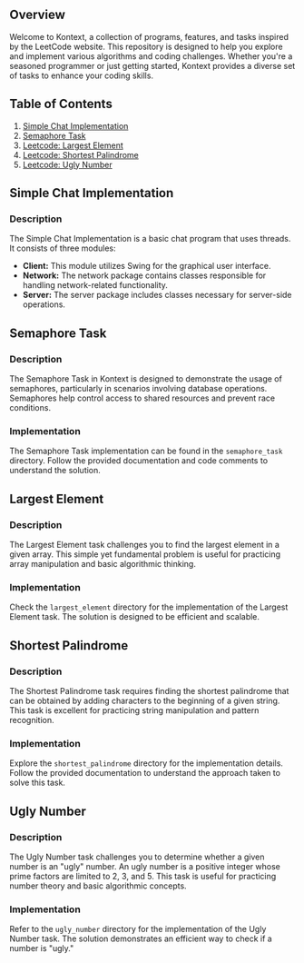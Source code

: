 ## Overview

Welcome to Kontext, a collection of programs, features, and tasks inspired by the LeetCode website. This repository is designed to help you explore and implement various algorithms and coding challenges. Whether you're a seasoned programmer or just getting started, Kontext provides a diverse set of tasks to enhance your coding skills.

## Table of Contents
1. [Simple Chat Implementation](#simple-chat-implementation)
2. [Semaphore Task](#semaphore-task)
3. [Leetcode: Largest Element](#largest-element)
4. [Leetcode: Shortest Palindrome](#shortest-palindrome)
5. [Leetcode: Ugly Number](#ugly-number)

## Simple Chat Implementation

### Description

The Simple Chat Implementation is a basic chat program that uses threads. It consists of three modules:

- **Client:** This module utilizes Swing for the graphical user interface.
- **Network:** The network package contains classes responsible for handling network-related functionality.
- **Server:** The server package includes classes necessary for server-side operations.

## Semaphore Task

### Description

The Semaphore Task in Kontext is designed to demonstrate the usage of semaphores, particularly in scenarios involving database operations. Semaphores help control access to shared resources and prevent race conditions.

### Implementation

The Semaphore Task implementation can be found in the `semaphore_task` directory. Follow the provided documentation and code comments to understand the solution.

## Largest Element

### Description

The Largest Element task challenges you to find the largest element in a given array. This simple yet fundamental problem is useful for practicing array manipulation and basic algorithmic thinking.

### Implementation

Check the `largest_element` directory for the implementation of the Largest Element task. The solution is designed to be efficient and scalable.

## Shortest Palindrome

### Description

The Shortest Palindrome task requires finding the shortest palindrome that can be obtained by adding characters to the beginning of a given string. This task is excellent for practicing string manipulation and pattern recognition.

### Implementation

Explore the `shortest_palindrome` directory for the implementation details. Follow the provided documentation to understand the approach taken to solve this task.

## Ugly Number

### Description

The Ugly Number task challenges you to determine whether a given number is an "ugly" number. An ugly number is a positive integer whose prime factors are limited to 2, 3, and 5. This task is useful for practicing number theory and basic algorithmic concepts.

### Implementation

Refer to the `ugly_number` directory for the implementation of the Ugly Number task. The solution demonstrates an efficient way to check if a number is "ugly."
